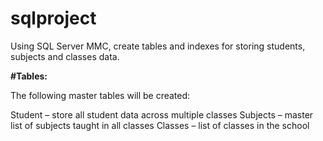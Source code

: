# sqlproject
Using SQL Server MMC, create tables and indexes for storing students, subjects and classes data.

**#Tables:**

The following master tables will be created:

Student – store all student data across multiple classes
Subjects – master list of subjects taught in all classes
Classes – list of classes in the school
